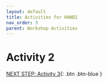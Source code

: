 ```yaml
---
layout: default
title: Activities for HAND2
nav_order: 3
parent: Workshop Activities
---
```


# Activity 2

[NEXT STEP: Activity 3](activity-3.html){: .btn .btn-blue }
